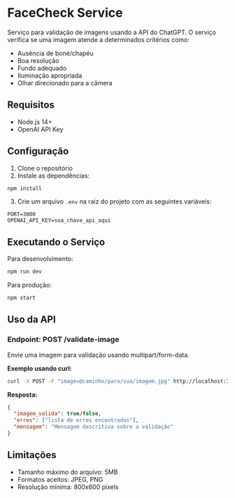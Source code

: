 # FaceCheck Service

Serviço para validação de imagens usando a API do ChatGPT. O serviço verifica se uma imagem atende a determinados critérios como:
- Ausência de boné/chapéu
- Boa resolução
- Fundo adequado
- Iluminação apropriada
- Olhar direcionado para a câmera

## Requisitos

- Node.js 14+
- OpenAI API Key

## Configuração

1. Clone o repositório
2. Instale as dependências:
```bash
npm install
```
3. Crie um arquivo `.env` na raiz do projeto com as seguintes variáveis:
```
PORT=3000
OPENAI_API_KEY=sua_chave_api_aqui
```

## Executando o Serviço

Para desenvolvimento:
```bash
npm run dev
```

Para produção:
```bash
npm start
```

## Uso da API

### Endpoint: POST /validate-image

Envie uma imagem para validação usando multipart/form-data.

**Exemplo usando curl:**
```bash
curl -X POST -F "image=@caminho/para/sua/imagem.jpg" http://localhost:3000/validate-image
```

**Resposta:**
```json
{
  "imagem_valida": true/false,
  "erros": ["lista de erros encontrados"],
  "mensagem": "Mensagem descritiva sobre a validação"
}
```

## Limitações

- Tamanho máximo do arquivo: 5MB
- Formatos aceitos: JPEG, PNG
- Resolução mínima: 800x600 pixels 